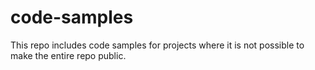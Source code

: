 # code-samples

This repo includes code samples for projects where it is not possible to make the entire repo public.